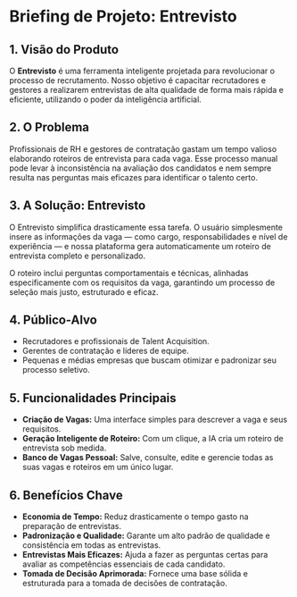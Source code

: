 # Briefing de Projeto: Entrevisto

## 1. Visão do Produto

O **Entrevisto** é uma ferramenta inteligente projetada para revolucionar o processo de recrutamento. Nosso objetivo é capacitar recrutadores e gestores a realizarem entrevistas de alta qualidade de forma mais rápida e eficiente, utilizando o poder da inteligência artificial.

## 2. O Problema

Profissionais de RH e gestores de contratação gastam um tempo valioso elaborando roteiros de entrevista para cada vaga. Esse processo manual pode levar à inconsistência na avaliação dos candidatos e nem sempre resulta nas perguntas mais eficazes para identificar o talento certo.

## 3. A Solução: Entrevisto

O Entrevisto simplifica drasticamente essa tarefa. O usuário simplesmente insere as informações da vaga — como cargo, responsabilidades e nível de experiência — e nossa plataforma gera automaticamente um roteiro de entrevista completo e personalizado.

O roteiro inclui perguntas comportamentais e técnicas, alinhadas especificamente com os requisitos da vaga, garantindo um processo de seleção mais justo, estruturado e eficaz.

## 4. Público-Alvo

- Recrutadores e profissionais de Talent Acquisition.
- Gerentes de contratação e líderes de equipe.
- Pequenas e médias empresas que buscam otimizar e padronizar seu processo seletivo.

## 5. Funcionalidades Principais

- **Criação de Vagas:** Uma interface simples para descrever a vaga e seus requisitos.
- **Geração Inteligente de Roteiro:** Com um clique, a IA cria um roteiro de entrevista sob medida.
- **Banco de Vagas Pessoal:** Salve, consulte, edite e gerencie todas as suas vagas e roteiros em um único lugar.

## 6. Benefícios Chave

- **Economia de Tempo:** Reduz drasticamente o tempo gasto na preparação de entrevistas.
- **Padronização e Qualidade:** Garante um alto padrão de qualidade e consistência em todas as entrevistas.
- **Entrevistas Mais Eficazes:** Ajuda a fazer as perguntas certas para avaliar as competências essenciais de cada candidato.
- **Tomada de Decisão Aprimorada:** Fornece uma base sólida e estruturada para a tomada de decisões de contratação.
